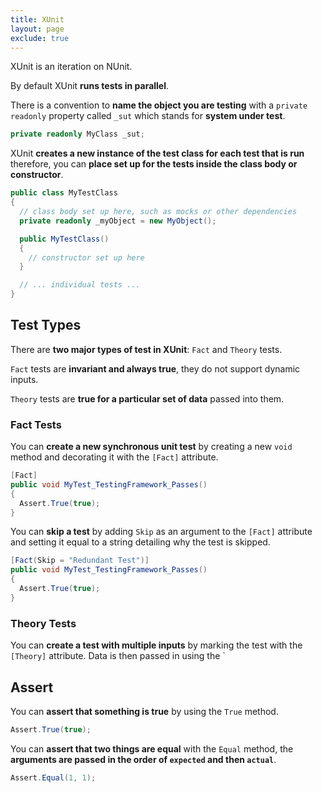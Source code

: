 ```yaml
---
title: XUnit
layout: page
exclude: true
---
```


XUnit is an iteration on NUnit. 

By default XUnit **runs tests in parallel**.

There is a convention to **name the object you are testing** with a `private readonly` property called `_sut` which stands for **system under test**.
```csharp
private readonly MyClass _sut;
```

XUnit **creates a new instance of the test class for each test that is run** therefore, you can **place set up for the tests inside the class body or constructor**.
```csharp
public class MyTestClass
{
  // class body set up here, such as mocks or other dependencies
  private readonly _myObject = new MyObject();

  public MyTestClass()
  {
    // constructor set up here
  }

  // ... individual tests ...
}
```

## Test Types

There are **two major types of test in XUnit**: `Fact` and `Theory` tests. 

`Fact` tests are **invariant and always true**, they do not support dynamic inputs.

`Theory` tests are **true for a particular set of data** passed into them.

### Fact Tests

You can **create a new synchronous unit test** by creating a new `void` method and decorating it with the `[Fact]` attribute.
```csharp
[Fact]
public void MyTest_TestingFramework_Passes()
{
  Assert.True(true);
}
```

You can **skip a test** by adding `Skip` as an argument to the `[Fact]` attribute and setting it equal to a string detailing why the test is skipped.
```csharp
[Fact(Skip = "Redundant Test")]
public void MyTest_TestingFramework_Passes()
{
  Assert.True(true);
}
```

### Theory Tests

You can **create a test with multiple inputs** by marking the test with the `[Theory]` attribute. Data is then passed in using the `

## Assert

You can **assert that something is true** by using the `True` method.
```csharp
Assert.True(true);
```

You can **assert that two things are equal** with the `Equal` method, the **arguments are passed in the order of `expected` and then `actual`**. 
```csharp
Assert.Equal(1, 1);
```


<!--stackedit_data:
eyJoaXN0b3J5IjpbLTExOTQ3MzY1OTQsLTYxMjY5MjE5LDExMj
EzOTQ3MCw1NjU3ODA2MjIsLTE1OTczMjE4NzMsMjExODk0ODUx
MSwtMjA2MTcxNjQ4OV19
-->